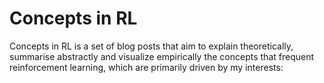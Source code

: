 # Concepts in RL

Concepts in RL is a set of blog posts that aim to explain theoretically, summarise abstractly and visualize empirically the concepts that frequent reinforcement learning, which are primarily driven by my interests:

```{tableofcontents}
```
